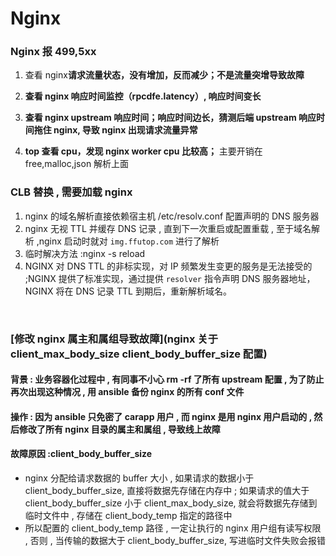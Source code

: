 # Nginx

### Nginx 报 499,5xx

1. 查看 nginx**请求流量状态，没有增加，反而减少；不是流量突增导致故障**
2. **查看 nginx 响应时间监控（rpcdfe.latency）, 响应时间变长**

3. **查看 nginx upstream 响应时间；响应时间边长，猜测后端 upstream 响应时间拖住 nginx, 导致 nginx 出现请求流量异常**
4. **top 查看 cpu，发现 nginx worker cpu 比较高；** 主要开销在 free,malloc,json 解析上面  

### CLB 替换 , 需要加载 nginx

1. nginx 的域名解析直接依赖宿主机 /etc/resolv.conf 配置声明的 DNS 服务器
2. nginx 无视 TTL 并缓存 DNS 记录 , 直到下一次重启或配置重载 , 至于域名解析 ,nginx 启动时就对 `img.ffutop.com` 进行了解析
3. 临时解决方法 :nginx -s reload
4. NGINX 对 DNS TTL 的非标实现，对 IP 频繁发生变更的服务是无法接受的 ;NGINX 提供了标准实现，通过提供 `resolver` 指令声明 DNS 服务器地址，NGINX 将在 DNS 记录 TTL 到期后，重新解析域名。

​	

### [修改 nginx 属主和属组导致故障](nginx 关于 client_max_body_size client_body_buffer_size 配置)

#### 背景 : 业务容器化过程中 , 有同事不小心 rm -rf 了所有 upstream 配置 , 为了防止再次出现这种情况 , 用 ansible 备份 nginx 的所有 conf 文件

#### 操作 : 因为 ansible 只免密了 carapp 用户 , 而 nginx 是用 nginx 用户启动的 , 然后修改了所有 nginx 目录的属主和属组 , 导致线上故障

#### 故障原因 :client_body_buffer_size

* nginx 分配给请求数据的 buffer 大小 , 如果请求的数据小于 client_body_buffer_size, 直接将数据先存储在内存中 ; 如果请求的值大于 client_body_buffer_size 小于 client_max_body_size, 就会将数据先存储到临时文件中 , 存储在 client_body_temp 指定的路径中
* 所以配置的 client_body_temp 路径 , 一定让执行的 nginx 用户组有读写权限 , 否则 , 当传输的数据大于 client_body_buffer_size, 写进临时文件失败会报错
